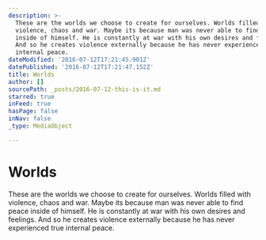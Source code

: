 ```yaml
---
description: >-
  These are the worlds we choose to create for ourselves. Worlds filled with
  violence, chaos and war. Maybe its because man was never able to find peace
  inside of himself. He is constantly at war with his own desires and feelings.
  And so he creates violence externally because he has never experienced true
  internal peace.
dateModified: '2016-07-12T17:21:45.901Z'
datePublished: '2016-07-12T17:21:47.152Z'
title: Worlds
author: []
sourcePath: _posts/2016-07-12-this-is-it.md
starred: true
inFeed: true
hasPage: false
inNav: false
_type: MediaObject

---
```

# Worlds

These are the worlds we choose to create for ourselves. Worlds filled with violence, chaos and war. Maybe its because man was never able to find peace inside of himself. He is constantly at war with his own desires and feelings. And so he creates violence externally because he has never experienced true internal peace.